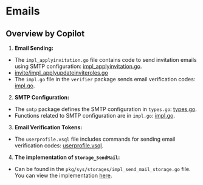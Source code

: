 # Emails

## Overview by Copilot

1. **Email Sending:**

- The `impl_applyinvitation.go` file contains code to send invitation emails using SMTP configuration: [impl_applyinvitation.go](https://github.com/voedger/voedger/blob/5935d2eaefc92dad72dbaab94a33e47d16d2264a/pkg/sys/invite/impl_applyinvitation.go#L33-L109).
- [invite/impl_applyupdateinviteroles.go](https://github.com/voedger/voedger/blob/90c38e54b2e52fb9514d9a371a99ef645dc0968c/pkg/sys/invite/impl_applyupdateinviteroles.go#L86)
- The `impl.go` file in the `verifier` package sends email verification codes: [impl.go](https://github.com/voedger/voedger/blob/5935d2eaefc92dad72dbaab94a33e47d16d2264a/pkg/sys/verifier/impl.go#L45-L104).

2. **SMTP Configuration:**

- The `smtp` package defines the SMTP configuration in `types.go`: [types.go](https://github.com/voedger/voedger/blob/5935d2eaefc92dad72dbaab94a33e47d16d2264a/pkg/sys/smtp/types.go#L1-L13).
- Functions related to SMTP configuration are in `impl.go`: [impl.go](https://github.com/voedger/voedger/blob/5935d2eaefc92dad72dbaab94a33e47d16d2264a/pkg/sys/smtp/impl.go#L1-L15).

3. **Email Verification Tokens:**

- The `userprofile.vsql` file includes commands for sending email verification codes: [userprofile.vsql](https://github.com/voedger/voedger/blob/5935d2eaefc92dad72dbaab94a33e47d16d2264a/pkg/sys/userprofile.vsql#L1-L67).

4. **The implementation of `Storage_SendMail`:**

- Can be found in the `pkg/sys/storages/impl_send_mail_storage.go` file. You can view the implementation [here](https://github.com/voedger/voedger/blob/5935d2eaefc92dad72dbaab94a33e47d16d2264a/pkg/sys/storages/impl_send_mail_storage.go#L1-L126).
